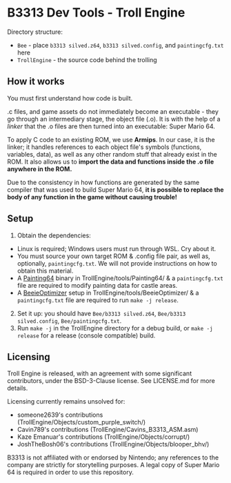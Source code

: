 # B3313 Dev Tools - Troll Engine
Directory structure:
- `Bee` - place `b3313 silved.z64`, `b3313 silved.config`, and `paintingcfg.txt` here
- `TrollEngine` - the source code behind the trolling

## How it works
You must first understand how code is built.

.c files, and game assets do not immediately become an executable - they go through an intermediary stage, the object file (.o). It is with the help of a *linker* that the .o files are then turned into an executable: Super Mario 64.

To apply C code to an existing ROM, we use **Armips**. In our case, it is the linker; it handles references to each object file's symbols (functions, variables, data), as well as any other random stuff that already exist in the ROM. It also allows us to **import the data and functions inside the .o file anywhere in the ROM.**

Due to the consistency in how functions are generated by the same compiler that was used to build Super Mario 64, **it is possible to replace the body of any function in the game without causing trouble!**

## Setup
1. Obtain the dependencies:
  * Linux is required; Windows users must run through WSL. Cry about it.
  * You must source your own target ROM & .config file pair, as well as, optionally, `paintingcfg.txt`. We will not provide instructions on how to obtain this material.
  * A [Painting64](https://github.com/Chlorobite/B3313tools-Painting64) binary in TrollEngine/tools/Painting64/ & a `paintingcfg.txt` file are required to modify painting data for castle areas.
  * A [BeeieOptimizer](https://github.com/Chlorobite/B3313tools-BeeieOptimizer) setup in TrollEngine/tools/BeeieOptimizer/ & a `paintingcfg.txt` file are required to run `make -j release`.
2. Set it up: you should have `Bee/b3313 silved.z64`, `Bee/b3313 silved.config`, `Bee/paintingcfg.txt`.
3. Run `make -j` in the TrollEngine directory for a debug build, or `make -j release` for a release (console compatible) build.

## Licensing
Troll Engine is released, with an agreement with some significant contributors, under the BSD-3-Clause license. See LICENSE.md for more details.

Licensing currently remains unsolved for:
- someone2639's contributions (TrollEngine/Objects/custom_purple_switch/)
- Cavin789's contributions (TrollEngine/Cavins_B3313_ASM.asm)
- Kaze Emanuar's contributions (TrollEngine/Objects/corrupt/)
- JoshTheBosh06's contributions (TrollEngine/Objects/blooper_bhv/)

B3313 is not affiliated with or endorsed by Nintendo; any references to the company are strictly for storytelling purposes. A legal copy of Super Mario 64 is required in order to use this repository.
